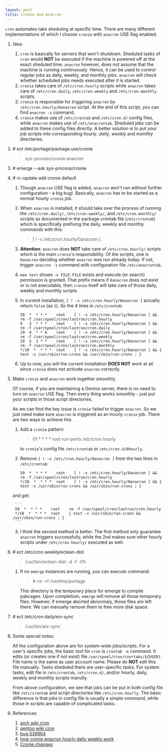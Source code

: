```yaml
---
layout: post
title: Cronie and Anacron
---
```

`cron` automates taks sheduling at specific time. There are many different implementations of which I choose `cronie` with `anacron` USE flag enabled.

1. Idea:
    1. `cron` is basically for servers that won't shutdown. Sheduled tasks of `cron` would **NOT** be executed if the machine is powered off at the exact sheduled time. `anacron` however, does not assume that the machine is running continuously. Hence, it can be used to control regular jobs as daily, weekly, and monthly jobs. `anacron` will check whether scheduled jobs needs executed after it is started.
    2. `cronie` takes care of `/etc/cron.hourly` scripts while `anacron` takes care of `/etc/cron.daily`, `/etc/cron.weekly` and `/etc/cron.monthly` scripts.
    3. `cronie` is responsible for triggering `anacron` by `/etc/cron.hourly/0anacron` script. At the end of this script, you can find `anacron -s` command.
    4. `cronie` makes use of `/etc/crontab` and `/etc/cron.d/` config files, while `anacron` makes use of `/etc/anacrontab`. Sheduled jobs can be added to these config files directly. A better solution is to put your job scripts into corresponding *hourly*, *daily*, *weekly* and *monthly* directeries.
2. \# ect /etc/portage/package.use/cronie

    >sys-process/cronie anacron
3. \# emerge --ask sys-process/cronie
4. \# rc-update add cronie default
    1. Though `anacron` USE flag is added, `anacron` won't run without further configuration - a big bug!. Basically, `anacron` has to be started as a normal hourly `cronie` job.
    2. When `anacron` is installed, it should take over the process of running the `/etc/cron.daily/`, `/etc/cron.weekly/`, and `/etc/cron.monthly/` scripts as documented in the package crontab file (`/etc/crontab`) which is specifically prefixing the daily, weekly and monthly commands with this:

        >[ ! -x /etc/cron.hourly/0anacron ].
    3. **Attention**: `anacron` does **NOT** take care of `/etc/cron.hourly/` scripts which is the main `cronie`'s responsibility. Of the scripts, one is `0anacron` deciding whether `anacron` was run already today. If not, trigger `anacron -s` command with configuration file `/etc/anacrontab`.
    4. `man test` shows `-x FILE`: `FILE` exists and execute (or search) permission is granted. That prefix means if `0anacron` does not exist or is not executable, then `cronie` itself will take care of those daily, weekly and monthly scripts.
    5. In current installation, `[ ! -x /etc/cron.hourly/0anacron ]` actually return `false` (as `1`). So the 4 lines in `/etc/crontab`:

        ```
        59  *  * * *	root	[ ! -x /etc/cron.hourly/0anacron ] && rm -f /var/spool/cron/lastrun/cron.hourly
        9   3  * * *	root	[ ! -x /etc/cron.hourly/0anacron ] && rm -f /var/spool/cron/lastrun/cron.daily
        19  4  * * 6	root	[ ! -x /etc/cron.hourly/0anacron ] && rm -f /var/spool/cron/lastrun/cron.weekly
        29  5  1 * *	root	[ ! -x /etc/cron.hourly/0anacron ] && rm -f /var/spool/cron/lastrun/cron.monthly
        */10  *  * * *	root	[ ! -x /etc/cron.hourly/0anacron ] && { test -x /usr/sbin/run-crons && /usr/sbin/run-crons ; }
        ```
    6. Up to now, you will the current installation **DOES NOT** work at all since `cronie` does not activate `anacron` correctly.
5. Make `cronie` and `anacron` work together smoothly.

    Of course, if you are maintaining a Gentoo server, there is no need to turn on `anacron` USE flag. Then every thing works smoothly - just put your scripts in those script directories.
    
    As we can find the key issue is `cronie` failed to trigger `anacron`. So we just need make sure `anacron` is triggered as an hourly `cronie` job. There are two ways to achieve this.
    1. Add a `cronie` pattern:

        >01 * * * * root run-parts /etc/cron.hourly

        to `cronie`'s config file `/etc/crontab` or `/etc/cron.d/0hourly`.
    2. Remove `[ ! -x /etc/cron.hourly/0anacron ]` from the two lines in `/etc/crontab`:

        ```
        59  *  * * *	root	[ ! -x /etc/cron.hourly/0anacron ] && rm -f /var/spool/cron/lastrun/cron.hourly
        */10  *  * * *	root	[ ! -x /etc/cron.hourly/0anacron ] && { test -x /usr/sbin/run-crons && /usr/sbin/run-crons ; }
        ```
	and get:

        ```
        59  *  * * *	root	rm -f /var/spool/cron/lastrun/cron.hourly
        */10  *  * * *	root	{ test -x /usr/sbin/run-crons && /usr/sbin/run-crons ; }
        ```
    3. I think the second method is better. The first method only guarantee `anacron` triggers successfully, while the 2nd makes sure other hourly scripts under `/etc/cron.hourly/` executed as well.
5. \# ect /etc/cron.weekly/eclean-dist

    >/usr/bin/eclean-dist -d -f -t1h
    1. If no `emerge` instances are running, you can execute command:
        >\# rm -rf /var/tmp/portage

        This directory is the temporary place for emerge to compile pakcages. Upon completioin, `emerge` will remove all those temporary files. However, if emerge aborted abnormaly, those files are left there. We can manually remove them to free more disk space. 
6. \# ect /etc/cron.daily/eix-sync

    >/usr/bin/eix-sync
6. Some special notes:

    All the configuration above are for system-wide jobs/scripts. For a user's specific jobs, the basic tool for `cron` is `crontab -e` command. It edits (or creates one if not exist) file `/var/spool/cron/conrtabs/${USER}`. File name is the same as user account name. Please do **NOT** edit this file manually. Tasks sheduled there are user-specific tasks. For system tasks, edit file in `/etc/crontab`, `/etc/cron.d/`, and/or hourly, daily, weekly and monthly scripts manully.

    From above configuration, we see that jobs can be put in both config file like `/etc/crontab` and script directories like `/etc/cron.hourly`. The basic difference is that jobs in config file is usually a simple command, while those in scripts are capable of complicated tasks.
8. References:
    1. [arch wiki cron](https://wiki.archlinux.org/index.php/Cron#Cronie)
    2. [gentoo wiki cron](https://wiki.gentoo.org/wiki/Cron)
    3. [bug 538864](https://bugs.gentoo.org/show_bug.cgi?id=538864)
    4. [how cronie anacron hourly daily weekly work](http://www.nico.schottelius.org/blog/how-cronie-anacron-cron-hourly-daily-weekly-work/)
    5. [Cronie changes](https://bbs.archlinux.org/viewtopic.php?id=118104)
    